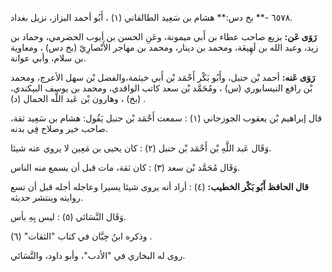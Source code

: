 ٦٥٧٨ -** بخ دس:** هشام بن سَعِيد الطالقاني (١) ، أَبُو أحمد البزاز، نزيل بغداد.

**رَوَى عَن:** بزيع صاحب عطاء بن أَبي ميمونة، وعَنِ الحسن بن أيوب الحضرمي، وحماد بن زيد، وعبد الله بن لَهِيعَة، ومحمد بن دينار، ومحمد بن مهاجر الأَنْصارِيّ (بخ دس) ، ومعاوية بن سلام، وأبي عوانة.

**رَوَى عَنه:** أحمد بْن حنبل، وأَبُو بَكْر أَحْمَد بْن أَبي خيثمة،والفضل بْن سهل الأعرج، ومحمد بْن رافع النيسابوري (س) ، ومُحَمَّد بْن سعد كاتب الواقدي، ومحمد بن يوسف البيكندي، (بخ) ، وهارون بْن عَبد اللَّه الحمال (د) .

قال إبراهيم بْن يعقوب الجوزجاني (١) : سمعت أَحْمَد بْن حنبل يَقُول: هشام بن سَعِيد ثقة، صاحب خير وصلاح فِي بدنه.

وَقَال عَبد اللَّهِ بْن أَحْمَد بْن حنبل (٢) : كان يحيى بن مَعِين لا يروي عنه شيئا.

وَقَال مُحَمَّد بْن سعد (٣) : كان ثقة، مات قبل أن يسمع منه الناس.

**قال الحافظ أَبُو بَكْر الخطيب:** (٤) : أراد أنه يروى شيئا يسيرا وعاجله أجله قبل أن تسع روايته وينتشر حديثه.

وَقَال النَّسَائي (٥) : ليس بِهِ بأس.

وذكره ابنُ حِبَّان في كتاب "الثقات" (٦) .

روى له البخاري في "الأدب"، وأبو داود، والنَّسَائي.
